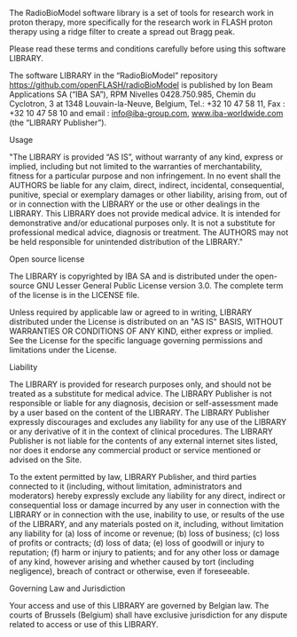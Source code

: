 The RadioBioModel software library is a set of tools for research work in proton therapy, more specifically for the research work in FLASH proton therapy using a ridge filter to create a spread out Bragg peak.  

Please read these terms and conditions carefully before using this software LIBRARY.

The software LIBRARY in the “RadioBioModel” repository https://github.com/openFLASH/radioBioModel is published by Ion Beam Applications SA (“IBA SA”), RPM Nivelles 0428.750.985, Chemin du Cyclotron, 3 at 1348 Louvain-la-Neuve, Belgium, Tel.: +32 10 47 58 11, Fax : +32 10 47 58 10 and email : info@iba-group.com, www.iba-worldwide.com (the “LIBRARY Publisher”).

Usage

"The LIBRARY is provided “AS IS”, without warranty of any kind, express or implied, including but not limited to the warranties of merchantability, fitness for a particular purpose and non infringement. In no event shall the AUTHORS be liable for any claim, direct, indirect, incidental, consequential, punitive, special or exemplary damages or other liability, arising from, out of or in connection with the LIBRARY or the use or other dealings in the LIBRARY. This LIBRARY does not provide medical advice. It is intended for demonstrative and/or educational purposes only. It is not a substitute for professional medical advice, diagnosis or treatment. The AUTHORS may not be held responsible for unintended distribution of the LIBRARY."

Open source license

The LIBRARY is copyrighted by IBA SA and is distributed under the open-source GNU Lesser General Public License version 3.0. The complete term of the license is in the LICENSE file.

Unless required by applicable law or agreed to in writing, LIBRARY distributed under the License is distributed on an "AS IS" BASIS, WITHOUT WARRANTIES OR CONDITIONS OF ANY KIND, either express or implied. See the License for the specific language governing permissions and limitations under the License.

Liability

The LIBRARY is provided for research purposes only, and should not be treated as a substitute for medical advice. The LIBRARY Publisher is not responsible or liable for any diagnosis, decision or self-assessment made by a user based on the content of the LIBRARY. The LIBRARY Publisher expressly discourages and excludes any liability for any use of the LIBRARY or any derivative of it in the context of clinical procedures. The LIBRARY Publisher is not liable for the contents of any external internet sites listed, nor does it endorse any commercial product or service mentioned or advised on the Site.

To the extent permitted by law, LIBRARY Publisher, and third parties connected to it (including, without limitation, administrators and moderators) hereby expressly exclude any liability for any direct, indirect or consequential loss or damage incurred by any user in connection with the LIBRARY or in connection with the use, inability to use, or results of the use of the LIBRARY, and any materials posted on it, including, without limitation any liability for (a) loss of income or revenue; (b) loss of business; (c) loss of profits or contracts; (d) loss of data; (e) loss of goodwill or injury to reputation; (f) harm or injury to patients; and for any other loss or damage of any kind, however arising and whether caused by tort (including negligence), breach of contract or otherwise, even if foreseeable.

Governing Law and Jurisdiction

Your access and use of this LIBRARY are governed by Belgian law. The courts of Brussels (Belgium) shall have exclusive jurisdiction for any dispute related to access or use of this LIBRARY.
